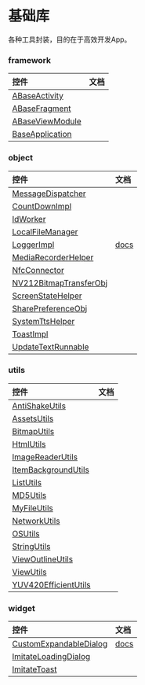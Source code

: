 # 基础库

各种工具封装，目的在于高效开发App。

### framework
| 控件 | 文档 |
|:---|:---|
|[ABaseActivity](/basicLibrary/src/main/java/jsc/org/lib/basic/framework/ABaseActivity.java)||
|[ABaseFragment](/basicLibrary/src/main/java/jsc/org/lib/basic/framework/ABaseFragment.java)||
|[ABaseViewModule](/basicLibrary/src/main/java/jsc/org/lib/basic/framework/ABaseViewModule.java)||
|[BaseApplication](/basicLibrary/src/main/java/jsc/org/lib/basic/framework/BaseApplication.java)||

### object
| 控件 | 文档 |
|:---|:---|
|[MessageDispatcher](/basicLibrary/src/main/java/jsc/org/lib/basic/object/event/MessageDispatcher.java)||
|[CountDownImpl](/basicLibrary/src/main/java/jsc/org/lib/basic/object/CountDownImpl.java)||
|[IdWorker](/basicLibrary/src/main/java/jsc/org/lib/basic/object/IdWorker.java)||
|[LocalFileManager](/basicLibrary/src/main/java/jsc/org/lib/basic/object/LocalFileManager.java)||
|[LoggerImpl](/basicLibrary/src/main/java/jsc/org/lib/basic/object/LoggerImpl.java)|[docs](/docs/LoggerImpl.md)|
|[MediaRecorderHelper](/basicLibrary/src/main/java/jsc/org/lib/basic/object/MediaRecorderHelper.java)||
|[NfcConnector](/basicLibrary/src/main/java/jsc/org/lib/basic/object/NfcConnector.java)||
|[NV212BitmapTransferObj](/basicLibrary/src/main/java/jsc/org/lib/basic/object/NV212BitmapTransferObj.java)||
|[ScreenStateHelper](/basicLibrary/src/main/java/jsc/org/lib/basic/object/ScreenStateHelper.java)||
|[SharePreferenceObj](/basicLibrary/src/main/java/jsc/org/lib/basic/object/SharePreferenceObj.java)||
|[SystemTtsHelper](/basicLibrary/src/main/java/jsc/org/lib/basic/object/SystemTtsHelper.java)||
|[ToastImpl](/basicLibrary/src/main/java/jsc/org/lib/basic/object/ToastImpl.java)||
|[UpdateTextRunnable](/basicLibrary/src/main/java/jsc/org/lib/basic/object/UpdateTextRunnable.java)|| 

### utils
| 控件 | 文档 |
|:---|:---|
|[AntiShakeUtils](/basicLibrary/src/main/java/jsc/org/lib/basic/utils/AntiShakeUtils.java)||
|[AssetsUtils](/basicLibrary/src/main/java/jsc/org/lib/basic/utils/AssetsUtils.java)||
|[BitmapUtils](/basicLibrary/src/main/java/jsc/org/lib/basic/utils/BitmapUtils.java)||
|[HtmlUtils](/basicLibrary/src/main/java/jsc/org/lib/basic/utils/HtmlUtils.java)||
|[ImageReaderUtils](/basicLibrary/src/main/java/jsc/org/lib/basic/utils/ImageReaderUtils.java)||
|[ItemBackgroundUtils](/basicLibrary/src/main/java/jsc/org/lib/basic/utils/ItemBackgroundUtils.java)||
|[ListUtils](/basicLibrary/src/main/java/jsc/org/lib/basic/utils/ListUtils.java)||
|[MD5Utils](/basicLibrary/src/main/java/jsc/org/lib/basic/utils/MD5Utils.java)||
|[MyFileUtils](/basicLibrary/src/main/java/jsc/org/lib/basic/utils/MyFileUtils.java)||
|[NetworkUtils](/basicLibrary/src/main/java/jsc/org/lib/basic/utils/NetworkUtils.java)||
|[OSUtils](/basicLibrary/src/main/java/jsc/org/lib/basic/utils/OSUtils.java)||
|[StringUtils](/basicLibrary/src/main/java/jsc/org/lib/basic/utils/StringUtils.java)||
|[ViewOutlineUtils](/basicLibrary/src/main/java/jsc/org/lib/basic/utils/ViewOutlineUtils.java)||
|[ViewUtils](/basicLibrary/src/main/java/jsc/org/lib/basic/utils/ViewUtils.java)||
|[YUV420EfficientUtils](/basicLibrary/src/main/java/jsc/org/lib/basic/utils/YUV420EfficientUtils.java)||

### widget
| 控件 | 文档 |
|:---|:---|
|[CustomExpandableDialog](/basicLibrary/src/main/java/jsc/org/lib/basic/widget/dialog/CustomExpandableDialog.java)|[docs](/docs/CustomExpandableDialog.md)|
|[ImitateLoadingDialog](/basicLibrary/src/main/java/jsc/org/lib/basic/widget/imitate/ImitateLoadingDialog.java)||
|[ImitateToast](/basicLibrary/src/main/java/jsc/org/lib/basic/widget/imitate/ImitateToast.java)||